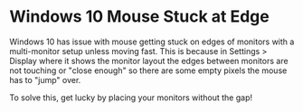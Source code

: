 # Windows 10 Mouse Stuck at Edge

Windows 10 has issue with mouse getting stuck on edges of monitors with a multi-monitor setup unless moving fast. This is because in Settings > Display where it shows the monitor layout the edges between monitors are not touching or "close enough" so there are some empty pixels the mouse has to "jump" over.

To solve this, get lucky by placing your monitors without the gap!
